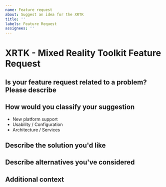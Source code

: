 ```yaml
---
name: Feature request
about: Suggest an idea for the XRTK
title: ''
labels: Feature Request
assignees: ''
---
```


# XRTK - Mixed Reality Toolkit Feature Request

## Is your feature request related to a problem? Please describe

<!--
Please provide a clear and concise description of what the problem is.
E.g. I'm always frustrated when [...]
-->

## How would you classify your suggestion

<!--
What type of enhancement is it, e.g:
-->

- New platform support
- Usability / Configuration
- Architecture / Services

## Describe the solution you'd like

<!--
A clear and concise description of what you want to happen.
-->

## Describe alternatives you've considered

<!--
A clear and concise description of any alternative solutions or features you've considered.
-->

## Additional context

<!--
Add any other context or screenshots about the feature request here.
-->
